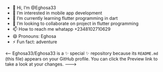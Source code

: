 - 👋 Hi, I’m @Eghosa33
- 👀 I’m interested in mobile app development
- 🌱 I’m currently learning flutter programming in dart
- 💞️ I’m looking to collaborate on project in flutter programming
- 📫 How to reach me whatapp +2348102710629
- 😄 Pronouns: Eghosa
- ⚡ Fun fact: adventure

<--
Eghosa33/Eghosa33 is a ✨ special ✨ repository because its `README.md` (this file) appears on your GitHub profile.
You can click the Preview link to take a look at your changes.
--->
